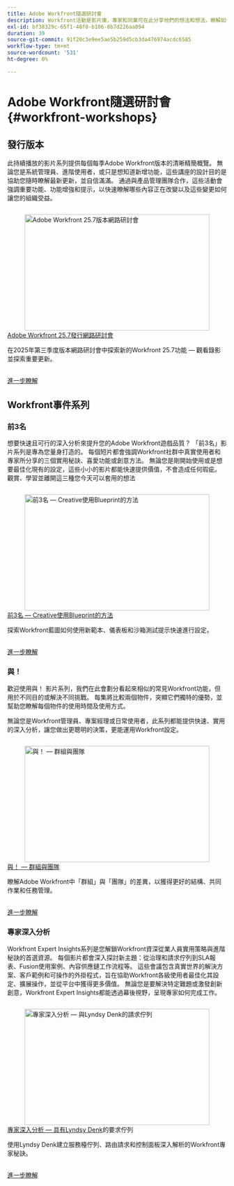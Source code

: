 ```yaml
---
title: Adobe Workfront隨選研討會
description: Workfront活動是影片庫，專家和同業可在此分享他們的想法和想法，瞭解如何使用Workfront來增強為組織完成的工作。
exl-id: bf38329c-65f1-48f0-b106-8b7d226aa894
duration: 39
source-git-commit: 91f20c3e9ee5ae5b259d5cb3da476974acdc6585
workflow-type: tm+mt
source-wordcount: '531'
ht-degree: 0%

---
```


# Adobe Workfront隨選研討會 {#workfront-workshops}

## 發行版本

此持續播放的影片系列提供每個每季Adobe Workfront版本的清晰精簡概覽。 無論您是系統管理員、進階使用者，或只是想知道新增功能，這些講座的設計目的是協助您隨時瞭解最新更新，並自信滿滿。 通過與產品管理團隊合作，這些活動會強調重要功能、功能增強和提示，以快速瞭解哪些內容正在改變以及這些變更如何讓您的組織受益。

<!-- CARDS

* releases/25-7-release-webinar.md

-->
<!-- START CARDS HTML - DO NOT MODIFY BY HAND -->
<div class="columns">
    <div class="column is-half-tablet is-half-desktop is-one-third-widescreen" aria-label="Adobe Workfront 25.7 release webinar">
        <div class="card" style="height: 100%; display: flex; flex-direction: column; height: 100%;">
            <div class="card-image">
                <figure class="image x-is-16by9">
                    <a href="releases/25-7-release-webinar.md" title="Adobe Workfront 25.7版本網路研討會" target="_blank" rel="referrer">
                        <img class="is-bordered-r-small" src="https://video.tv.adobe.com/v/3464843/?format=jpeg&nocache=1752859088580" alt="Adobe Workfront 25.7版本網路研討會"
                             style="width: 100%; aspect-ratio: 16 / 9; object-fit: cover; overflow: hidden; display: block; margin: auto;">
                    </a>
                </figure>
            </div>
            <div class="card-content is-padded-small" style="display: flex; flex-direction: column; flex-grow: 1; justify-content: space-between;">
                <div class="top-card-content">
                    <p class="headline is-size-6 has-text-weight-bold">
                        <a href="releases/25-7-release-webinar.md" target="_blank" rel="referrer" title="Adobe Workfront 25.7版本網路研討會">Adobe Workfront 25.7發行網路研討會</a>
                    </p>
                    <p class="is-size-6">在2025年第三季度版本網路研討會中探索新的Workfront 25.7功能 — 觀看錄影並探索重要更新。</p>
                </div>
                <a href="releases/25-7-release-webinar.md" target="_blank" rel="referrer" class="spectrum-Button spectrum-Button--outline spectrum-Button--primary spectrum-Button--sizeM" style="align-self: flex-start; margin-top: 1rem;">
                    <span class="spectrum-Button-label has-no-wrap has-text-weight-bold">進一步瞭解</span>
                </a>
            </div>
        </div>
    </div>
</div>
<!-- END CARDS HTML - DO NOT MODIFY BY HAND -->

<!--
## Featured Events

Explore the latest from your Adobe Workfront community through our curated selection of featured events. Each month, we host free live sessions covering a variety of topics to help you get the most out of Workfront. Missed a live event? No problem! Catch up with on-demand recordings that showcase customer stories, proven best practices, and valuable lessons learned. Want to connect in real time? Join upcoming live events to ask questions, share insights, and collaborate with peers. Visit the Experience League Events page regularly to see what’s coming up next!
-->

## Workfront事件系列

### 前3名

想要快速且可行的深入分析來提升您的Adobe Workfront遊戲品質？ 「前3名」影片系列是專為您量身打造的。 每個短片都會強調Workfront社群中真實使用者和專家所分享的三個實用秘訣、喜愛功能或創意方法。 無論您是剛開始使用或是想要最佳化現有的設定，這些小小的影片都能快速提供價值，不會造成任何瑕疵。 觀賞、學習並離開這三種您今天可以套用的想法

<!-- CARDS

* top3/blueprints.md

-->
<!-- START CARDS HTML - DO NOT MODIFY BY HAND -->
<div class="columns">
    <div class="column is-half-tablet is-half-desktop is-one-third-widescreen" aria-label="Top 3 – Creative Approaches with Blueprints">
        <div class="card" style="height: 100%; display: flex; flex-direction: column; height: 100%;">
            <div class="card-image">
                <figure class="image x-is-16by9">
                    <a href="top3/blueprints.md" title="前3名 — Creative使用Blueprint的方法" target="_blank" rel="referrer">
                        <img class="is-bordered-r-small" src="https://video.tv.adobe.com/v/3465324/?format=jpeg&nocache=1752859088922&captions=chi_hant" alt="前3名 — Creative使用Blueprint的方法"
                             style="width: 100%; aspect-ratio: 16 / 9; object-fit: cover; overflow: hidden; display: block; margin: auto;">
                    </a>
                </figure>
            </div>
            <div class="card-content is-padded-small" style="display: flex; flex-direction: column; flex-grow: 1; justify-content: space-between;">
                <div class="top-card-content">
                    <p class="headline is-size-6 has-text-weight-bold">
                        <a href="top3/blueprints.md" target="_blank" rel="referrer" title="前3名 — Creative使用Blueprint的方法">前3名 — Creative使用Blueprint的方法</a>
                    </p>
                    <p class="is-size-6">探索Workfront藍圖如何使用新範本、儀表板和沙箱測試提示快速進行設定。</p>
                </div>
                <a href="top3/blueprints.md" target="_blank" rel="referrer" class="spectrum-Button spectrum-Button--outline spectrum-Button--primary spectrum-Button--sizeM" style="align-self: flex-start; margin-top: 1rem;">
                    <span class="spectrum-Button-label has-no-wrap has-text-weight-bold">進一步瞭解</span>
                </a>
            </div>
        </div>
    </div>
</div>
<!-- END CARDS HTML - DO NOT MODIFY BY HAND -->

### 與！

歡迎使用與！ 影片系列，我們在此會劃分看起來相似的常見Workfront功能，但用於不同目的或解決不同挑戰。 每集將比較兩個物件，突顯它們獨特的優勢，並幫助您瞭解每個物件的使用時間及使用方式。

無論您是Workfront管理員、專案經理或日常使用者，此系列都能提供快速、實用的深入分析，讓您做出更聰明的決策，更能運用Workfront設定。

<!-- CARDS

* versus/groups-vs-teams.md

-->
<!-- START CARDS HTML - DO NOT MODIFY BY HAND -->
<div class="columns">
    <div class="column is-half-tablet is-half-desktop is-one-third-widescreen" aria-label="Versus! – Groups vs. Teams">
        <div class="card" style="height: 100%; display: flex; flex-direction: column; height: 100%;">
            <div class="card-image">
                <figure class="image x-is-16by9">
                    <a href="versus/groups-vs-teams.md" title="與！  — 群組與團隊" target="_blank" rel="referrer">
                        <img class="is-bordered-r-small" src="https://video.tv.adobe.com/v/3467364/?format=jpeg&nocache=1752859089086&captions=chi_hant" alt="與！  — 群組與團隊"
                             style="width: 100%; aspect-ratio: 16 / 9; object-fit: cover; overflow: hidden; display: block; margin: auto;">
                    </a>
                </figure>
            </div>
            <div class="card-content is-padded-small" style="display: flex; flex-direction: column; flex-grow: 1; justify-content: space-between;">
                <div class="top-card-content">
                    <p class="headline is-size-6 has-text-weight-bold">
                        <a href="versus/groups-vs-teams.md" target="_blank" rel="referrer" title="與！  — 群組與團隊">與！  — 群組與團隊</a>
                    </p>
                    <p class="is-size-6">瞭解Adobe Workfront中「群組」與「團隊」的差異，以獲得更好的結構、共同作業和任務管理。</p>
                </div>
                <a href="versus/groups-vs-teams.md" target="_blank" rel="referrer" class="spectrum-Button spectrum-Button--outline spectrum-Button--primary spectrum-Button--sizeM" style="align-self: flex-start; margin-top: 1rem;">
                    <span class="spectrum-Button-label has-no-wrap has-text-weight-bold">進一步瞭解</span>
                </a>
            </div>
        </div>
    </div>
</div>
<!-- END CARDS HTML - DO NOT MODIFY BY HAND -->

### 專家深入分析

Workfront Expert Insights系列是您解鎖Workfront資深從業人員實用策略與進階秘訣的首選資源。 每個影片都會深入探討新主題：從治理和請求佇列到SLA報表、Fusion使用案例、內容供應鏈工作流程等。
這些會議包含真實世界的解決方案、客戶範例和可操作的外掛程式，旨在協助Workfront各級使用者最佳化其設定、擴展操作，並從平台中獲得更多價值。 無論您是要解決特定難題或激發創新創意，Workfront Expert Insights都能透過幕後視野，呈現專家如何完成工作。

<!-- CARDS 

* expert-insights/request-queues.md

-->
<!-- START CARDS HTML - DO NOT MODIFY BY HAND -->
<div class="columns">
    <div class="column is-half-tablet is-half-desktop is-one-third-widescreen" aria-label="Expert Insights - Request Queues with Lyndsy Denk">
        <div class="card" style="height: 100%; display: flex; flex-direction: column; height: 100%;">
            <div class="card-image">
                <figure class="image x-is-16by9">
                    <a href="expert-insights/request-queues.md" title="專家深入分析 — 與Lyndsy Denk的請求佇列" target="_blank" rel="referrer">
                        <img class="is-bordered-r-small" src="https://video.tv.adobe.com/v/3465272/?format=jpeg&nocache=1752859089318" alt="專家深入分析 — 與Lyndsy Denk的請求佇列"
                             style="width: 100%; aspect-ratio: 16 / 9; object-fit: cover; overflow: hidden; display: block; margin: auto;">
                    </a>
                </figure>
            </div>
            <div class="card-content is-padded-small" style="display: flex; flex-direction: column; flex-grow: 1; justify-content: space-between;">
                <div class="top-card-content">
                    <p class="headline is-size-6 has-text-weight-bold">
                        <a href="expert-insights/request-queues.md" target="_blank" rel="referrer" title="專家深入分析 — 與Lyndsy Denk的請求佇列">專家深入分析 — 具有Lyndsy Denk</a>的要求佇列
                    </p>
                    <p class="is-size-6">使用Lyndsy Denk建立服務檯佇列、路由請求和控制面板深入解析的Workfront專家秘訣。</p>
                </div>
                <a href="expert-insights/request-queues.md" target="_blank" rel="referrer" class="spectrum-Button spectrum-Button--outline spectrum-Button--primary spectrum-Button--sizeM" style="align-self: flex-start; margin-top: 1rem;">
                    <span class="spectrum-Button-label has-no-wrap has-text-weight-bold">進一步瞭解</span>
                </a>
            </div>
        </div>
    </div>
</div>
<!-- END CARDS HTML - DO NOT MODIFY BY HAND -->
